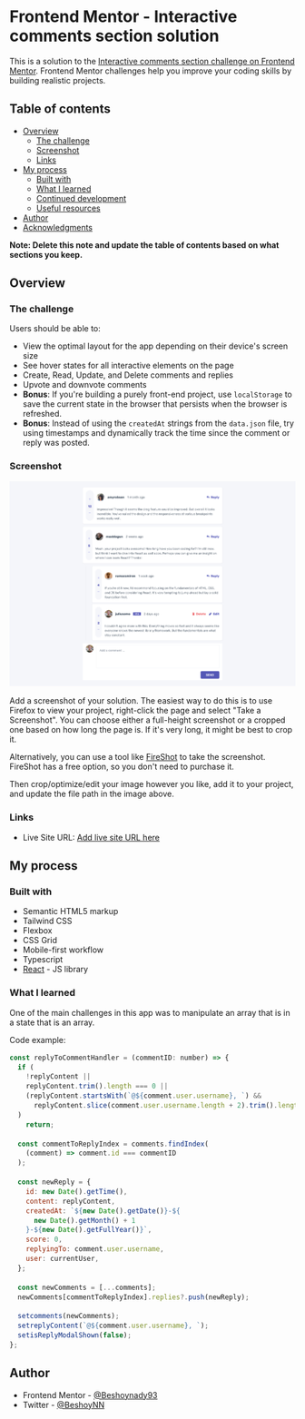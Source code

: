 # Frontend Mentor - Interactive comments section solution

This is a solution to the [Interactive comments section challenge on Frontend Mentor](https://www.frontendmentor.io/challenges/interactive-comments-section-iG1RugEG9). Frontend Mentor challenges help you improve your coding skills by building realistic projects.

## Table of contents

- [Overview](#overview)
  - [The challenge](#the-challenge)
  - [Screenshot](#screenshot)
  - [Links](#links)
- [My process](#my-process)
  - [Built with](#built-with)
  - [What I learned](#what-i-learned)
  - [Continued development](#continued-development)
  - [Useful resources](#useful-resources)
- [Author](#author)
- [Acknowledgments](#acknowledgments)

**Note: Delete this note and update the table of contents based on what sections you keep.**

## Overview

### The challenge

Users should be able to:

- View the optimal layout for the app depending on their device's screen size
- See hover states for all interactive elements on the page
- Create, Read, Update, and Delete comments and replies
- Upvote and downvote comments
- **Bonus**: If you're building a purely front-end project, use `localStorage` to save the current state in the browser that persists when the browser is refreshed.
- **Bonus**: Instead of using the `createdAt` strings from the `data.json` file, try using timestamps and dynamically track the time since the comment or reply was posted.

### Screenshot

![](./src/assets/Screenshot%202023-11-29%20at%2018-14-12%20Vite%20React%20TS.png)

Add a screenshot of your solution. The easiest way to do this is to use Firefox to view your project, right-click the page and select "Take a Screenshot". You can choose either a full-height screenshot or a cropped one based on how long the page is. If it's very long, it might be best to crop it.

Alternatively, you can use a tool like [FireShot](https://getfireshot.com/) to take the screenshot. FireShot has a free option, so you don't need to purchase it.

Then crop/optimize/edit your image however you like, add it to your project, and update the file path in the image above.

### Links

- Live Site URL: [Add live site URL here](https://master--curious-stardust-2c6b51.netlify.app/)

## My process

### Built with

- Semantic HTML5 markup
- Tailwind CSS
- Flexbox
- CSS Grid
- Mobile-first workflow
- Typescript
- [React](https://reactjs.org/) - JS library

### What I learned

One of the main challenges in this app was to manipulate an array that is in a state that is an array.

Code example:

```js
const replyToCommentHandler = (commentID: number) => {
  if (
    !replyContent ||
    replyContent.trim().length === 0 ||
    (replyContent.startsWith(`@${comment.user.username}, `) &&
      replyContent.slice(comment.user.username.length + 2).trim().length === 0)
  )
    return;

  const commentToReplyIndex = comments.findIndex(
    (comment) => comment.id === commentID
  );

  const newReply = {
    id: new Date().getTime(),
    content: replyContent,
    createdAt: `${new Date().getDate()}-${
      new Date().getMonth() + 1
    }-${new Date().getFullYear()}`,
    score: 0,
    replyingTo: comment.user.username,
    user: currentUser,
  };

  const newComments = [...comments];
  newComments[commentToReplyIndex].replies?.push(newReply);

  setcomments(newComments);
  setreplyContent(`@${comment.user.username}, `);
  setisReplyModalShown(false);
};
```

## Author

- Frontend Mentor - [@Beshoynady93](https://www.frontendmentor.io/profile/Beshoynady93)
- Twitter - [@BeshoyNN](https://www.twitter.com/BeshoyNN)
